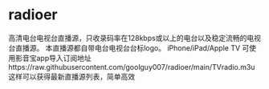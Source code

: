 # radioer
高清电台电视台直播源，只收录码率在128kbps或以上的电台以及稳定流畅的电视台直播源。
本直播源都自带电台电视台台标logo。
iPhone/iPad/Apple TV 可使用影音宝app导入订阅地址https://raw.githubusercontent.com/goolguy007/radioer/main/TVradio.m3u 这样可以获得最新直播源列表，简单高效
